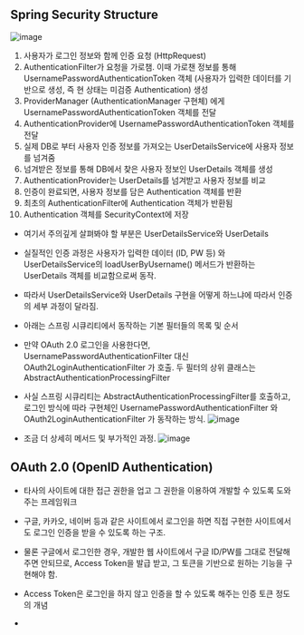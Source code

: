 ## Spring Security Structure

![image](https://github.com/seoinee/TIL/assets/96633718/01c2cf51-1de4-4015-b487-748db0c67266)

1. 사용자가 로그인 정보와 함께 인증 요청 (HttpRequest)
1. AuthenticationFilter가 요청을 가로챔. 이때 가로챈 정보를 통해 UsernamePasswordAuthenticationToken 객체 (사용자가 입력한 데이터를 기반으로 생성, 즉 현 상태는 미검증 Authentication) 생성
3. ProviderManager (AuthenticationManager 구현체) 에게 UsernamePasswordAuthenticationToken 객체를 전달
4. AuthenticationProvider에 UsernamePasswordAuthenticationToken 객체를 전달
5. 실제 DB로 부터 사용자 인증 정보를 가져오는 UserDetailsService에 사용자 정보를 넘겨줌
6. 넘겨받은 정보를 통해 DB에서 찾은 사용자 정보인 UserDetails 객체를 생성
7. AuthenticationProvider는 UserDetails를 넘겨받고 사용자 정보를 비교
8. 인증이 완료되면, 사용자 정보를 담은 Authentication 객체를 반환
9. 최초의 AuthenticationFilter에 Authentication 객체가 반환됨
10. Authentication 객체를 SecurityContext에 저장

- 여기서 주의깊게 살펴봐야 할 부분은 UserDetailsService와 UserDetails
- 실질적인 인증 과정은 사용자가 입력한 데이터 (ID, PW 등) 와 UserDetailsService의 loadUserByUsername() 메서드가 반환하는 UserDetails 객체를 비교함으로써 동작.
- 따라서 UserDetailsService와 UserDetails 구현을 어떻게 하느냐에 따라서 인증의 세부 과정이 달라짐.

- 아래는 스프링 시큐리티에서 동작하는 기본 필터들의 목록 및 순서
- 만약 OAuth 2.0 로그인을 사용한다면, UsernamePasswordAuthenticationFilter 대신 OAuth2LoginAuthenticationFilter 가 호출. 두 필터의 상위 클래스는 AbstractAuthenticationProcessingFilter
- 사실 스프링 시큐리티는 AbstractAuthenticationProcessingFilter를 호출하고, 로그인 방식에 따라 구현체인 UsernamePasswordAuthenticationFilter 와 OAuth2LoginAuthenticationFilter 가 동작하는 방식.
![image](https://github.com/seoinee/TIL/assets/96633718/746c53bd-2559-4a22-85a7-ff3cb27d55d9)

- 조금 더 상세히 메서드 및 부가적인 과정.
![image](https://github.com/seoinee/TIL/assets/96633718/da781561-500d-4189-9b05-832ed1f2aaff)

## OAuth 2.0 (OpenID Authentication)
- 타사의 사이트에 대한 접근 권한을 업고 그 권한을 이용하여 개발할 수 있도록 도와주는 프레임워크
- 구글, 카카오, 네이버 등과 같은 사이트에서 로그인을 하면 직접 구현한 사이트에서도 로그인 인증을 받을 수 있도록 하는 구조.
- 물론 구글에서 로그인한 경우, 개발한 웹 사이트에서 구글 ID/PW를 그대로 전달해주면 안되므로, Access Token을 발급 받고, 그 토큰을 기반으로 원하는 기능을 구현해야 함.
- Access Token은 로그인을 하지 않고 인증을 할 수 있도록 해주는 인증 토큰 정도의 개념


- 
